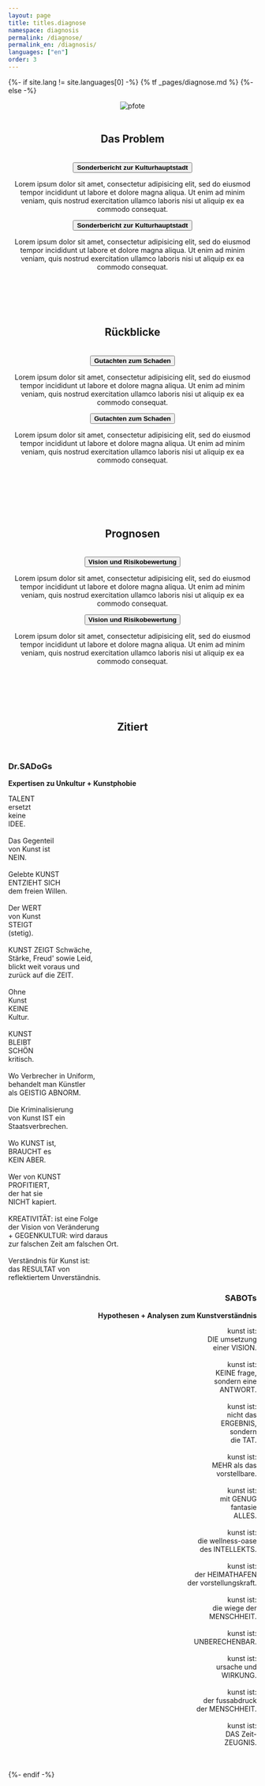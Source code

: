 ```yaml
---
layout: page
title: titles.diagnose
namespace: diagnosis
permalink: /diagnose/
permalink_en: /diagnosis/
languages: ["en"]
order: 3
---
```

{%- if site.lang != site.languages[0] -%}
  {% tf _pages/diagnose.md %}
{%- else -%}
  <div align="center">
    <div class="col-12 col-lg-10 col-xl-8">
      <img class="is-small" src="{{ "/assets/images/pfote.png" | relative_url }}" alt="pfote">
      <br> <br>
      <h2 class="post__subtitle"><span>Das Problem</span></h2>  
      <br>
    </div>
    <button class="accordion h4"><strong>Sonderbericht zur Kulturhauptstadt</strong></button>
    <div class="accordion-content">
      <div class="col-12 col-lg-10 col-xl-8">
        <p>Lorem ipsum dolor sit amet, consectetur adipisicing elit, sed do eiusmod tempor incididunt ut labore et dolore magna aliqua. Ut enim ad minim veniam, quis nostrud exercitation ullamco laboris nisi ut aliquip ex ea commodo consequat.</p>
      </div>
    </div>    
    <button class="accordion h4"><strong>Sonderbericht zur Kulturhauptstadt</strong></button>
    <div class="accordion-content">
      <div class="col-12 col-lg-10 col-xl-8">
        <p>Lorem ipsum dolor sit amet, consectetur adipisicing elit, sed do eiusmod tempor incididunt ut labore et dolore magna aliqua. Ut enim ad minim veniam, quis nostrud exercitation ullamco laboris nisi ut aliquip ex ea commodo consequat.</p>
      </div>
    </div>
    <br> <br>
  </div>

  <div class="is-light_bg" align="center">
    <div class="col-12 col-lg-10 col-xl-8">
      <br> <br>
      <h2 class="post__subtitle"><span>Rückblicke</span></h2>  
      <br>
    </div>
    <button class="accordion h4"><strong>Gutachten zum Schaden</strong></button>
    <div class="accordion-content">
      <div class="col-12 col-lg-10 col-xl-8">
        <p>Lorem ipsum dolor sit amet, consectetur adipisicing elit, sed do eiusmod tempor incididunt ut labore et dolore magna aliqua. Ut enim ad minim veniam, quis nostrud exercitation ullamco laboris nisi ut aliquip ex ea commodo consequat.</p>
      </div>
    </div>    
    <button class="accordion h4"><strong>Gutachten zum Schaden</strong></button>
    <div class="accordion-content">
      <div class="col-12 col-lg-10 col-xl-8">
        <p>Lorem ipsum dolor sit amet, consectetur adipisicing elit, sed do eiusmod tempor incididunt ut labore et dolore magna aliqua. Ut enim ad minim veniam, quis nostrud exercitation ullamco laboris nisi ut aliquip ex ea commodo consequat.</p>
      </div>
    </div>
    <br> <br> <br>
  </div>

  <div align="center">
    <div class="col-12 col-lg-10 col-xl-8">
      <br><br>
      <h2 class="post__subtitle"><span>Prognosen</span></h2>  
      <br>
    </div>
    <button class="accordion h4"><strong>Vision und Risikobewertung</strong></button>
    <div class="accordion-content">
      <div class="col-12 col-lg-10 col-xl-8">
        <p>Lorem ipsum dolor sit amet, consectetur adipisicing elit, sed do eiusmod tempor incididunt ut labore et dolore magna aliqua. Ut enim ad minim veniam, quis nostrud exercitation ullamco laboris nisi ut aliquip ex ea commodo consequat.</p>
      </div>
    </div>    
    <button class="accordion h4"><strong>Vision und Risikobewertung</strong></button>
    <div class="accordion-content">
      <div class="col-12 col-lg-10 col-xl-8">
        <p>Lorem ipsum dolor sit amet, consectetur adipisicing elit, sed do eiusmod tempor incididunt ut labore et dolore magna aliqua. Ut enim ad minim veniam, quis nostrud exercitation ullamco laboris nisi ut aliquip ex ea commodo consequat.</p>
      </div>
    </div>
    <br> <br>
  </div>

  <div class="is-light_bg" align="center">
    <div class="col-12 col-lg-10 col-xl-8">
      <br> <br>
      <h2 class="post__subtitle"><span>Zitiert</span></h2>  
      <br>
      <div class="row">
        <div class="col-6" align="left">
          <h3><strong>Dr.SADoGs</strong></h3>
          <strong>Expertisen zu Unkultur + Kunstphobie</strong>
          <p>          
            TALENT<br>
            ersetzt<br>
            keine<br>
            IDEE.<br>
            <br>
            Das Gegenteil<br>
            von Kunst ist<br>
            NEIN.<br>
            <br>
            Gelebte KUNST<br>
            ENTZIEHT SICH<br>
            dem freien Willen.<br>
            <br>
            Der WERT<br>
            von Kunst<br>
            STEIGT<br>
            (stetig).<br>
            <br>
            KUNST ZEIGT Schwäche,<br>
            Stärke, Freud' sowie Leid,<br>
            blickt weit voraus und<br>
            zurück auf die ZEIT.<br>
            <br>
            Ohne<br>
            Kunst<br>
            KEINE<br>
            Kultur.<br>
            <br>
            KUNST<br>
            BLEIBT<br>
            SCHÖN<br>
            kritisch.<br>
            <br>
            Wo Verbrecher in Uniform,<br>
            behandelt man Künstler<br>
            als GEISTIG ABNORM.<br>
            <br>
            Die Kriminalisierung<br>
            von Kunst IST ein<br>
            Staatsverbrechen.<br>
            <br>
            Wo KUNST ist,<br>
            BRAUCHT es<br>
            KEIN ABER.<br>
            <br>
            Wer von KUNST<br>
            PROFITIERT,<br>
            der hat sie<br>
            NICHT kapiert.<br>
            <br>
            KREATIVITÄT: ist eine Folge<br>
            der Vision von Veränderung<br>
            + GEGENKULTUR: wird daraus<br>
            zur falschen Zeit am falschen Ort.<br>
            <br>
            Verständnis für Kunst ist:<br>
            das RESULTAT von<br>
            reflektiertem Unverständnis.<br>
          </p>
        </div>
        <div class="col-6" align="right">
          <h3><strong>SABOTs</strong></h3>
          <strong>Hypothesen + Analysen zum Kunstverständnis</strong>
          <p>
            kunst ist:<br>
            DIE umsetzung<br>
            einer VISION.<br>
            <br>
            kunst ist:<br>
            KEINE frage,<br>
            sondern eine<br>
            ANTWORT.<br>
            <br>
            kunst ist:<br>
            nicht das<br>
            ERGEBNIS,<br>
            sondern<br>
            die TAT.<br>
            <br>
            kunst ist:<br>
            MEHR als das<br>
            vorstellbare.<br>
            <br>
            kunst ist:<br>
            mit GENUG<br>
            fantasie<br>
            ALLES.<br>
            <br>
            kunst ist:<br>
            die wellness-oase<br>
            des INTELLEKTS.<br>
            <br>
            kunst ist:<br>
            der HEIMATHAFEN<br>
            der vorstellungskraft.<br>
            <br>
            kunst ist:<br>
            die wiege der<br>
            MENSCHHEIT.<br>
            <br>
            kunst ist:<br>
            UNBERECHENBAR.<br>
            <br>
            kunst ist:<br>
            ursache und<br>
            WIRKUNG.<br>
            <br>
            kunst ist:<br>
            der fussabdruck<br>
            der MENSCHHEIT.<br>
            <br>
            kunst ist:<br>
            DAS Zeit-<br>
            ZEUGNIS.<br>          
          </p>
        </div>
      </div>
      <br> <br>
    </div>  
  </div>
{%- endif -%}
